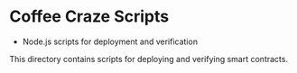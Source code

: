 # Coffee Craze Scripts

- Node.js scripts for deployment and verification

This directory contains scripts for deploying and verifying smart contracts.
